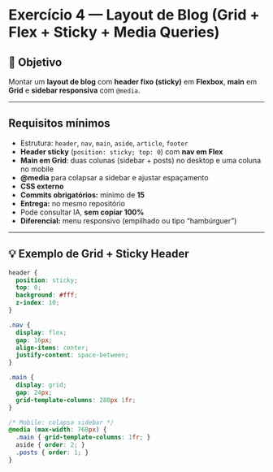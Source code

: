# Exercício 4 — Layout de Blog (Grid + Flex + Sticky + Media Queries)

## 🎯 Objetivo
Montar um **layout de blog** com **header fixo (sticky)** em **Flexbox**, **main** em **Grid** e **sidebar responsiva** com `@media`.

---

## Requisitos mínimos

- Estrutura: `header`, `nav`, `main`, `aside`, `article`, `footer`
- **Header sticky** (`position: sticky; top: 0`) com **nav em Flex**
- **Main em Grid**: duas colunas (sidebar + posts) no desktop e uma coluna no mobile
- **@media** para colapsar a sidebar e ajustar espaçamento
- **CSS externo**
- **Commits obrigatórios:** mínimo de **15**
- **Entrega:** no mesmo repositório
- Pode consultar IA, **sem copiar 100%**
- **Diferencial:** menu responsivo (empilhado ou tipo “hambúrguer”)

---

## 💡 Exemplo de Grid + Sticky Header

```css
header {
  position: sticky;
  top: 0;
  background: #fff;
  z-index: 10;
}

.nav {
  display: flex;
  gap: 16px;
  align-items: center;
  justify-content: space-between;
}

.main {
  display: grid;
  gap: 24px;
  grid-template-columns: 280px 1fr;
}

/* Mobile: colapsa sidebar */
@media (max-width: 768px) {
  .main { grid-template-columns: 1fr; }
  aside { order: 2; }
  .posts { order: 1; }
}
